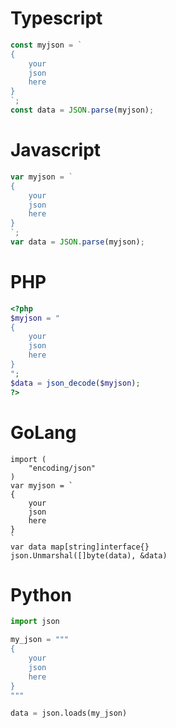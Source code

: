 Typescript
==
```typescript
const myjson = `
{
    your 
    json 
    here
}
`;
const data = JSON.parse(myjson);
```

Javascript
==
```javascript
var myjson = `
{
    your 
    json 
    here
}
`;
var data = JSON.parse(myjson);
```

PHP
==
```php
<?php
$myjson = "
{
    your 
    json 
    here
}
";
$data = json_decode($myjson);
?>
```
GoLang
==
```golang
import (
    "encoding/json"
)
var myjson = `
{
    your 
    json 
    here
}
`
var data map[string]interface{}
json.Unmarshal([]byte(data), &data)
```

Python
==
```python
import json

my_json = """
{
    your 
    json 
    here
}
"""

data = json.loads(my_json)
```

